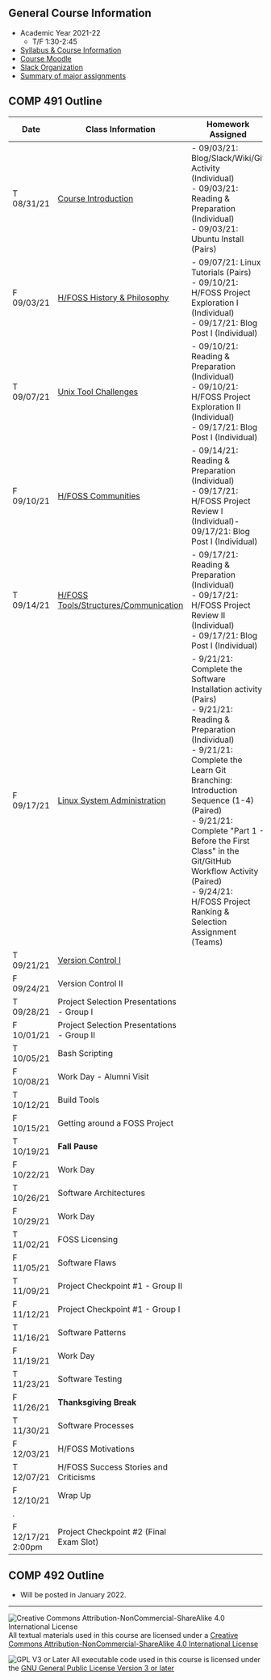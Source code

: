 ## General Course Information
- Academic Year 2021-22
  - T/F 1:30-2:45
- [Syllabus & Course Information](syllabus.md)
- [Course Moodle](https://lms.dickinson.edu/course/view.php?id=46512)
- [Slack Organization](https://comp491.slack.com/)
- [Summary of major assignments](major-assts.md)

## COMP 491 Outline

Date            | Class Information                                    | Homework Assigned
----------------|------------------------------------------------------|-------------
T 08/31/21      | [Course Introduction](01-intro.md)                   | - 09/03/21: Blog/Slack/Wiki/Git Activity (Individual)<br>- 09/03/21: Reading & Preparation (Individual)<br>- 09/03/21: Ubuntu Install (Pairs)
F 09/03/21      | [H/FOSS History & Philosophy](02-history.md)         | - 09/07/21: Linux Tutorials (Pairs)<br>- 09/10/21: H/FOSS Project Exploration I (Individual)<br>- 09/17/21: Blog Post I (Individual)
T 09/07/21      | [Unix Tool Challenges](03-unixTools.md)              | - 09/10/21: Reading & Preparation (Individual)<br>- 09/10/21: H/FOSS Project Exploration II  (Individual)<br>- 09/17/21: Blog Post I (Individual)
F 09/10/21      | [H/FOSS Communities](04-hfossCommunities.md)         | - 09/14/21: Reading & Preparation (Individual)<br>- 09/17/21: H/FOSS Project Review I (Individual)- 09/17/21: Blog Post I (Individual)
T 09/14/21      | [H/FOSS Tools/Structures/Communication](05-hfossTools.md)| - 09/17/21: Reading & Preparation (Individual)<br>- 09/17/21: H/FOSS Project Review II (Individual)<br>- 09/17/21: Blog Post I (Individual)
F 09/17/21      | [Linux System Administration](06-linuxSysAdmin.md)   | - 9/21/21: Complete the Software Installation activity (Pairs)<br>- 9/21/21: Reading & Preparation (Individual)<br> - 9/21/21: Complete the Learn Git Branching: Introduction Sequence (1-4) (Paired)<br>- 9/21/21: Complete "Part 1 - Before the First Class" in the Git/GitHub Workflow Activity (Paired)<br>- 9/24/21: H/FOSS Project Ranking & Selection Assignment (Teams)
T 09/21/21      | [Version Control I](07-versionControl-I.md)          |
F 09/24/21      | Version Control II                                   |
T 09/28/21      | Project Selection Presentations - Group I            |
F 10/01/21      | Project Selection Presentations - Group II           |
T 10/05/21      | Bash Scripting                                       |
F 10/08/21      | Work Day - Alumni Visit                              |
T 10/12/21      | Build Tools                                          |
F 10/15/21      | Getting around a FOSS Project                        |
T 10/19/21      | **Fall Pause**                                       |
F 10/22/21      | Work Day                                             |
T 10/26/21      | Software Architectures                               |
F 10/29/21      | Work Day                                             |
T 11/02/21      | FOSS Licensing                                       |
F 11/05/21      | Software Flaws                                       |
T 11/09/21      | Project Checkpoint #1 - Group II                     |
F 11/12/21      | Project Checkpoint #1 - Group I                      |
T 11/16/21      | Software Patterns                                    |
F 11/19/21      | Work Day                                             |
T 11/23/21      | Software Testing                                     |
F 11/26/21      | **Thanksgiving Break**                               |
T 11/30/21      | Software Processes                                   |
F 12/03/21      | H/FOSS Motivations                                   |
T 12/07/21      | H/FOSS Success Stories and Criticisms                |
F 12/10/21      | Wrap Up                                              |
.               |                                                      |
F 12/17/21<br>2:00pm | Project Checkpoint #2 (Final Exam Slot)    |



## COMP 492 Outline

- Will be posted in January 2022.

---

![Creative Commons Attribution-NonCommercial-ShareAlike 4.0 International License](https://i.creativecommons.org/l/by-nc-sa/4.0/88x31.png "Creative Commons Attribution-NonCommercial-ShareAlike 4.0 International License") All textual materials used in this course are licensed under a [Creative Commons Attribution-NonCommercial-ShareAlike 4.0 International License](http://creativecommons.org/licenses/by-nc-sa/4.0/)

![GPL V3 or Later](https://www.gnu.org/graphics/gplv3-or-later-sm.png "GPL V3 or later") All executable code used in this course is licensed under the [GNU General Public License Version 3 or later](https://www.gnu.org/licenses/gpl.txt)
